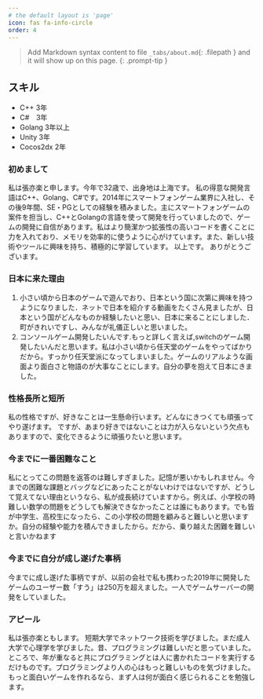 ```yaml
---
# the default layout is 'page'
icon: fas fa-info-circle
order: 4
---
```


> Add Markdown syntax content to file `_tabs/about.md`{: .filepath } and it will show up on this page.
{: .prompt-tip }


## スキル
- C++ 3年
- C#　3年
- Golang 3年以上
- Unity 3年
- Cocos2dx 2年


### 初めまして
私は張亦楽と申します。今年で32歳で、出身地は上海です。
私の得意な開発言語はC++、Golang、C#です。2014年にスマートフォンゲーム業界に入社し、その後9年間、SE・PGとしての経験を積みました。主にスマートフォンゲームの案件を担当し、C++とGolangの言語を使って開発を行っていましたので、ゲームの開発に自信があります。私はより簡潔かつ拡張性の高いコードを書くことに力を入れており、メモリを効率的に使うように心がけています。また、新しい技術やツールに興味を持ち、積極的に学習しています。
以上です。
ありがとうございます。


### 日本に来た理由
1. 小さい頃から日本のゲームで遊んでおり、日本という国に次第に興味を持つようになりました．ネットで日本を紹介する動画をたくさん見ましたが、日本という国がどんなものか経験したいと思い、日本に来ることにしました．町がきれいですし、みんなが礼儀正しいと思いました。
2. コンソールゲーム開発したいんです.もっと詳しく言えば,switchのゲーム開発したいんだと思います。私は小さい頃から任天堂のゲームをやってばかりだから。すっかり任天堂派になってしまいました。ゲームのリアルような画面より面白さと物語のが大事なことにします。自分の夢を抱えて日本にきました。


### 性格長所と短所
私の性格ですが、好きなことは一生懸命行います。どんなにきつくても頑張ってやり遂げます。
ですが、あまり好きではないことは力が入らないという欠点もありますので、変化できるように頑張りたいと思います。


### 今までに一番困難なこと
私にとってこの問題を返答のは難しすぎました。記憶が悪いかもしれません。今までの困難な課題とバッグなどにあったことがないわけではないですが、どうして覚えてない理由というなら、私が成長続けていますから。例えば、小学校の時難しい数学の問題をどうしても解決できなかったことは誰にもあります。でも皆が中学生、高校生になったら、この小学校の問題を顧みると難しいと思いますか。自分の経験や能力を積んできましたから。だから、乗り越えた困難を難しいと言いかねます


### 今までに自分が成し遂げた事柄
今までに成し遂げた事柄ですが、以前の会社で私も携わった2019年に開発したゲームのユーザー数「すう」は250万を超えました。一人でゲームサーバーの開発をしていました。



### アピール
私は張亦楽ともします。
短期大学でネットワーク技術を学びました。まだ成人大学で心理学を学びました。昔、プログラミングは難しいだと思っていました。ところで、年が重なると共にプログラミングとは人に書かれたコードを実行するだけものです。プログラミングより人の心はもっと難しいものを気づけました。もっと面白いゲームを作れるなら、まず人は何が面白く感じられることを勉強します。